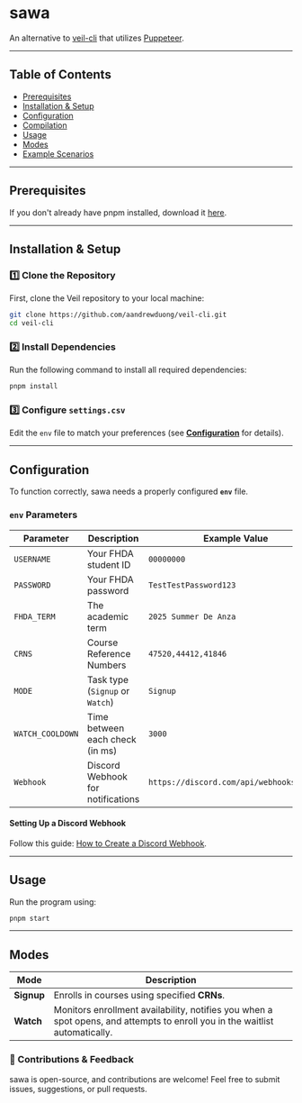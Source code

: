 # sawa

An alternative to [veil-cli](https://github.com/aandrewduong/veil-cli) that utilizes [Puppeteer](https://pptr.dev/).

---

## Table of Contents

- [Prerequisites](#prerequisites)
- [Installation & Setup](#installation--setup)
- [Configuration](#configuration)
- [Compilation](#compilation)
- [Usage](#usage)
- [Modes](#modes)
- [Example Scenarios](#example-scenarios)

---

## Prerequisites

If you don't already have pnpm installed, download it [here](https://pnpm.io/installation).

---

## Installation & Setup

### 1️⃣ Clone the Repository
First, clone the Veil repository to your local machine:

```sh
git clone https://github.com/aandrewduong/veil-cli.git
cd veil-cli
```

### 2️⃣ Install Dependencies
Run the following command to install all required dependencies:

```sh
pnpm install
```

### 3️⃣ Configure `settings.csv`
Edit the `env` file to match your preferences (see **[Configuration](#configuration)** for details).

---

## Configuration

To function correctly, sawa needs a properly configured **`env`** file.

### `env` Parameters

| Parameter             | Description                                      | Example Value                              |
|----------------------|------------------------------------------------|-------------------------------------------|
| `USERNAME`           | Your FHDA student ID                          | `00000000`                                |
| `PASSWORD`           | Your FHDA password                            | `TestTestPassword123`                     |
| `FHDA_TERM`              | The academic term                              | `2025 Summer De Anza`                     |                                |       
| `CRNS`              | Course Reference Numbers                      | `47520,44412,41846`                       |
| `MODE`              | Task type (`Signup` or `Watch`)            | `Signup` 
| `WATCH_COOLDOWN` | Time between each check (in ms) | `3000`
| `Webhook`           | Discord Webhook for notifications             | `https://discord.com/api/webhooks/[...]`  |

#### Setting Up a Discord Webhook  
Follow this guide: [How to Create a Discord Webhook](https://hookdeck.com/webhooks/platforms/how-to-get-started-with-discord-webhooks).

---

## Usage

Run the program using:

```sh
pnpm start
```
---

## Modes

| Mode      | Description |
|-----------|------------|
| **Signup**   | Enrolls in courses using specified **CRNs**. |
| **Watch**    | Monitors enrollment availability, notifies you when a spot opens, and attempts to enroll you in the waitlist automatically. |


### 🚀 Contributions & Feedback  
sawa is open-source, and contributions are welcome! Feel free to submit issues, suggestions, or pull requests.
